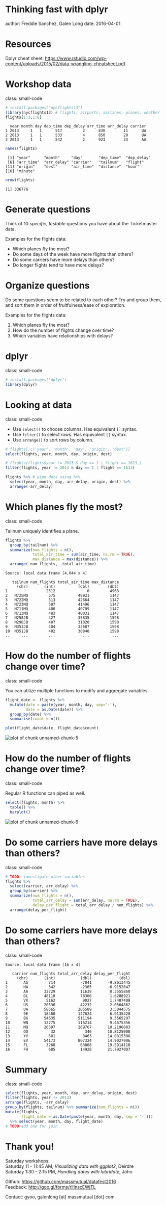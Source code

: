 <style>
.small-code pre code {
  font-size: 1.2em;
}
</style>

Thinking fast with dplyr
========================================================
author: Freddie Sanchez, Galen Long
date: 2016-04-01

Resources
========================================================

Dplyr cheat sheet: https://www.rstudio.com/wp-content/uploads/2015/02/data-wrangling-cheatsheet.pdf

Workshop data
========================================================
class: small-code


```r
# install.packages("nycflights13")
library(nycflights13) # flights, airports, airlines, planes, weather
flights[1:3,1:8]
```

```
  year month day dep_time dep_delay arr_time arr_delay carrier
1 2013     1   1      517         2      830        11      UA
2 2013     1   1      533         4      850        20      UA
3 2013     1   1      542         2      923        33      AA
```

```r
names(flights)
```

```
 [1] "year"      "month"     "day"       "dep_time"  "dep_delay"
 [6] "arr_time"  "arr_delay" "carrier"   "tailnum"   "flight"   
[11] "origin"    "dest"      "air_time"  "distance"  "hour"     
[16] "minute"   
```

```r
nrow(flights)
```

```
[1] 336776
```

Generate questions
========================================================

Think of 10 *specific*, *testable* questions you have about the Ticketmaster data.

Examples for the flights data:

- Which planes fly the most?
- Do some days of the week have more flights than others?
- Do some carriers have more delays than others?
- Do longer flights tend to have more delays?

Organize questions
========================================================

Do some questions seem to be related to each other? Try and group them, and sort them in order of fruitfulness/ease of exploration.

Examples for the flights data:

1. Which planes fly the most?
2. How do the number of flights change over time?
3. Which variables have relationships with delays?

dplyr
========================================================
class: small-code


```r
# install.packages("dplyr")
library(dplyr)
```

Looking at data
========================================================
class: small-code

- Use `select()` to choose columns. Has equivalent `[]` syntax.
- Use `filter()` to select rows. Has equivalent `[]` syntax.
- Use `arrange()` to sort rows by column.


```r
# flights[,c('year', 'month', 'day', 'origin', 'dest')]
select(flights, year, month, day, origin, dest)

# flights[flights$year != 2013 & day == 1 | flight == 1613,]
filter(flights, year != 2013 & day == 1 | flight == 1613)

flights %>% # pipe data using %>%
  select(year, month, day, arr_delay, origin, dest) %>%
  arrange(-arr_delay)
```


Which planes fly the most?
========================================================
class: small-code

Tailnum uniquely identifies a plane.


```r
flights %>% 
  group_by(tailnum) %>% 
  summarize(num_flights = n(), 
            total_air_time = sum(air_time, na.rm = TRUE), 
            max_distance = max(distance)) %>% 
  arrange(-num_flights, -total_air_time)
```

```
Source: local data frame [4,044 x 4]

   tailnum num_flights total_air_time max_distance
     (chr)       (int)          (dbl)        (dbl)
1                 2512              0         4963
2   N725MQ         575          48921         1147
3   N722MQ         513          42664         1147
4   N723MQ         507          41496         1147
5   N711MQ         486          40709         1147
6   N713MQ         483          40031         1147
7   N258JB         427          35835         1598
8   N298JB         407          31020         1598
9   N353JB         404          33687         1598
10  N351JB         402          30840         1598
..     ...         ...            ...          ...
```

How do the number of flights change over time?
========================================================
class: small-code

You can utilize multiple functions to modify and aggregate variables.


```r
flight_date <- flights %>%
  mutate(date = paste(year, month, day, sep='-'),
         date = as.Date(date)) %>%
  group_by(date) %>%
  summarise(count = n())

plot(flight_date$date, flight_date$count)
```

![plot of chunk unnamed-chunk-5](workshop2-figure/unnamed-chunk-5-1.png) 

How do the number of flights change over time?
========================================================
class: small-code

Regular R functions can piped as well.


```r
select(flights, month) %>%
  table() %>%
  barplot()
```

![plot of chunk unnamed-chunk-6](workshop2-figure/unnamed-chunk-6-1.png) 

Do some carriers have more delays than others?
========================================================
class: small-code


```r
# TODO: investigate other variables
flights %>% 
  select(carrier, arr_delay) %>%
  group_by(carrier) %>%
  summarize(num_flights = n(),
            total_arr_delay = sum(arr_delay, na.rm = TRUE), 
            delay_per_flight = total_arr_delay / num_flights) %>% 
  arrange(delay_per_flight)
```


Do some carriers have more delays than others?
========================================================
class: small-code


```
Source: local data frame [16 x 4]

   carrier num_flights total_arr_delay delay_per_flight
     (chr)       (int)           (dbl)            (dbl)
1       AS         714           -7041       -9.8613445
2       HA         342           -2365       -6.9152047
3       AA       32729           11638        0.3555868
4       DL       48110           78366        1.6288921
5       VX        5162            9027        1.7487408
6       US       20536           42232        2.0564862
7       UA       58665          205589        3.5044575
8       9E       18460          127624        6.9135428
9       B6       54635          511194        9.3565297
10      WN       12275          116214        9.4675356
11      MQ       26397          269767       10.2196083
12      OO          32             346       10.8125000
13      YV         601            8463       14.0815308
14      EV       54173          807324       14.9027006
15      FL        3260           63868       19.5914110
16      F9         685           14928       21.7927007
```


Summary
========================================================
class: small-code


```r
select(flights, year, month, day, arr_delay, origin, dest)
filter(flights, year != 2013)
arrange(flights, -arr_delay)
group_by(flights, tailnum) %>% summarize(num_flights = n())
mutate(flights, 
       flight_date = as.Date(paste(year, month, day, sep = '-'))) 
  %>% select(year, month, day, flight_date)
# TODO add one for join
```


Thank you!
========================================================

Saturday workshops:<br />
Saturday 11 - 11:45 AM, *Visualizing data with ggplot2*, Deirdre<br />
Saturday 1:30 - 2:15 PM, *Handling dates with lubridate*, John

Github: https://github.com/massmutual/datafest2016<br />
Feedback: http://goo.gl/forms/rHnscEWjTL

Contact: gyoo, galenlong [at] massmutual [dot] com
